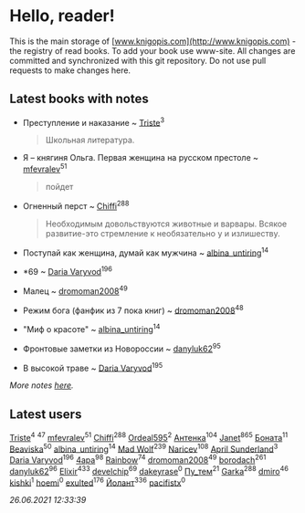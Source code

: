 # Hello, reader!
This is the main storage of [www.knigopis.com](http://www.knigopis.com) - the registry of read books.
To add your book use www-site. All changes are committed and synchronized with this git repository.
Do not use pull requests to make changes here.


## Latest books with notes
* Преступление и наказание ~ [Triste](users/517/5175580462988229760-mailru)<sup>3</sup>
    > Школьная литература.

* Я – княгиня Ольга. Первая женщина на русском престоле ~ [mfevralev](users/140/140966150-vkontakte)<sup>51</sup>
    > пойдет

* Огненный перст ~ [Chiffi](users/105/105831994080785626680-google)<sup>288</sup>
    > Необходимым довольствуются животные и варвары. Всякое развитие-это стремление к необязательно у и излишеству.

* Поступай как женщина, думай как мужчина ~ [albina_untiring](users/257/2579695-vkontakte)<sup>14</sup>

* *69 ~ [Daria Varyvod](users/829/829893410524253-facebook)<sup>196</sup>

* Малец ~ [dromoman2008](users/444/44461886-yandex)<sup>49</sup>

* Режим бога (фанфик из 7 пока книг) ~ [dromoman2008](users/444/44461886-yandex)<sup>48</sup>

* "Миф о красоте" ~ [albina_untiring](users/257/2579695-vkontakte)<sup>14</sup>

* Фронтовые заметки из Новороссии ~ [danyluk62](users/374/374149854-vkontakte)<sup>95</sup>

* В высокой траве ~ [Daria Varyvod](users/829/829893410524253-facebook)<sup>195</sup>


_More notes [here](latest_books_with_notes.md)._


## Latest users
[Triste](users/517/5175580462988229760-mailru)<sup>4</sup> 
[](users/153/1537586159620888-facebook)<sup>47</sup> 
[mfevralev](users/140/140966150-vkontakte)<sup>51</sup> 
[Chiffi](users/105/105831994080785626680-google)<sup>288</sup> 
[Ordeal595](users/101/101497995260874987681-google)<sup>2</sup> 
[Антенка](users/118/118158645037334943900-google)<sup>104</sup> 
[Janet](users/108/108113656204404967440-google)<sup>865</sup> 
[Боната](users/132/1326779400711265-facebook)<sup>11</sup> 
[Beaviska](users/102/10202544960024508-facebook)<sup>50</sup> 
[albina_untiring](users/257/2579695-vkontakte)<sup>14</sup> 
[Mad Wolf](users/947/94738840-vkontakte)<sup>239</sup> 
[Naricev](users/107/107090515204537133928-google)<sup>108</sup> 
[April Sunderland](users/172/172060772-vkontakte)<sup>3</sup> 
[Daria Varyvod](users/829/829893410524253-facebook)<sup>196</sup> 
[4apa](users/117/117392596378069249667-google)<sup>98</sup> 
[Rainbow](users/109/109787328219839805802-google)<sup>74</sup> 
[dromoman2008](users/444/44461886-yandex)<sup>49</sup> 
[borodach](users/157/15706320-vkontakte)<sup>261</sup> 
[danyluk62](users/374/374149854-vkontakte)<sup>96</sup> 
[Elixir](users/115/115826717712507836033-google)<sup>433</sup> 
[develchip](users/852/85203415-vkontakte)<sup>69</sup> 
[dakeyrase](users/642/64253628-yandex)<sup>0</sup> 
[Пу_тем](users/344/3448154788585127-facebook)<sup>21</sup> 
[Garka](users/115/115753719718250012620-google)<sup>288</sup> 
[dmiro](users/571/5714115-vkontakte)<sup>46</sup> 
[kishki](users/106/106256274804767210019-google)<sup>1</sup> 
[hoemi](users/906/906605961-yandex)<sup>0</sup> 
[exulted](users/100/100599204551896265722-google)<sup>176</sup> 
[Йолант](users/104/104690883692185089260-google)<sup>336</sup> 
[pacifistx](users/161/1619498-vkontakte)<sup>0</sup> 


_26.06.2021 12:33:39_
